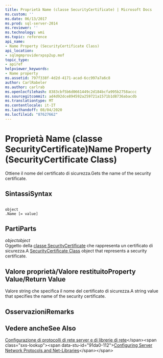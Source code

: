 ```yaml
---
title: Proprietà Name (classe SecurityCertificate) | Microsoft Docs
ms.custom: ''
ms.date: 06/13/2017
ms.prod: sql-server-2014
ms.reviewer: ''
ms.technology: wmi
ms.topic: reference
api_name:
- Name Property (SecurityCertificate Class)
api_location:
- sqlmgmproviderxpsp2up.mof
topic_type:
- apiref
helpviewer_keywords:
- Name property
ms.assetid: 797f338f-4d2d-4171-acad-6cc997a7a6c8
author: CarlRabeler
ms.author: carlrab
ms.openlocfilehash: 8383cbf5b6d0661449c2d184bcfa995b2758accc
ms.sourcegitcommit: ad4d92dce894592a259721a1571b1d8736abacdb
ms.translationtype: MT
ms.contentlocale: it-IT
ms.lasthandoff: 08/04/2020
ms.locfileid: "87627662"
---
```

# <a name="name-property-securitycertificate-class"></a><span data-ttu-id="91da0-102">Proprietà Name (classe SecurityCertificate)</span><span class="sxs-lookup"><span data-stu-id="91da0-102">Name Property (SecurityCertificate Class)</span></span>
  <span data-ttu-id="91da0-103">Ottiene il nome del certificato di sicurezza.</span><span class="sxs-lookup"><span data-stu-id="91da0-103">Gets the name of the security certificate.</span></span>  
  
## <a name="syntax"></a><span data-ttu-id="91da0-104">Sintassi</span><span class="sxs-lookup"><span data-stu-id="91da0-104">Syntax</span></span>  
  
```  
  
object  
.Name [= value]  
```  
  
## <a name="parts"></a><span data-ttu-id="91da0-105">Parti</span><span class="sxs-lookup"><span data-stu-id="91da0-105">Parts</span></span>  
 <span data-ttu-id="91da0-106">*object*</span><span class="sxs-lookup"><span data-stu-id="91da0-106">*object*</span></span>  
 <span data-ttu-id="91da0-107">Oggetto della [classe SecurityCertificate](securitycertificate-class.md) che rappresenta un certificato di sicurezza.</span><span class="sxs-lookup"><span data-stu-id="91da0-107">A [SecurityCertificate Class](securitycertificate-class.md) object that represents a security certificate.</span></span>  
  
## <a name="property-valuereturn-value"></a><span data-ttu-id="91da0-108">Valore proprietà/Valore restituito</span><span class="sxs-lookup"><span data-stu-id="91da0-108">Property Value/Return Value</span></span>  
 <span data-ttu-id="91da0-109">Valore string che specifica il nome del certificato di sicurezza.</span><span class="sxs-lookup"><span data-stu-id="91da0-109">A string value that specifies the name of the security certificate.</span></span>  
  
## <a name="remarks"></a><span data-ttu-id="91da0-110">Osservazioni</span><span class="sxs-lookup"><span data-stu-id="91da0-110">Remarks</span></span>  
  
## <a name="see-also"></a><span data-ttu-id="91da0-111">Vedere anche</span><span class="sxs-lookup"><span data-stu-id="91da0-111">See Also</span></span>  
 <span data-ttu-id="91da0-112">[Configurazione di protocolli di rete server e di librerie di rete](https://msdn.microsoft.com/library/ms177485\(v=sql.100\).aspx)</span><span class="sxs-lookup"><span data-stu-id="91da0-112">[Configuring Server Network Protocols and Net-Libraries](https://msdn.microsoft.com/library/ms177485\(v=sql.100\).aspx)</span></span>  
  
  
